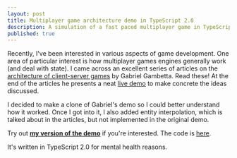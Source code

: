 ```yaml
---
layout: post
title: Multiplayer game architecture demo in TypeScript 2.0
description: A simulation of a fast paced multiplayer game in TypeScript 2.0
published: true
---
```


Recently, I've been interested in various aspects of game development.  One
area of particular interest is how multiplayer games engines generally work
(and deal with state).  I came across an excellent series of articles on the
[architecture of client-server
games](http://www.gabrielgambetta.com/fast_paced_multiplayer.html) by Gabriel
Gambetta.  Read these!  At the end of the articles he presents a neat [live
demo](http://www.gabrielgambetta.com/fpm_live.html) to make concrete the ideas
discussed.

I decided to make a clone of Gabriel's demo so I could better understand how it
worked.  Once I got into it, I also added entity interpolation, which is talked
about in the articles, but not implemented in the original demo.

Try out [**my version of the demo**](http://www.proofbyexample.com/demos/fpmclone) if
you're interested. The code is [here](https://github.com/overthink/fpmclone).

It's written in TypeScript 2.0 for mental health reasons.

